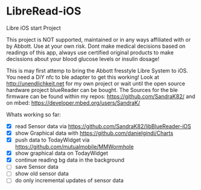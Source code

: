 # LibreRead-iOS
Libre iOS start Project

This project is NOT supported, maintained or in any ways affiliated with or by Abbott. Use at your own risk. Dont make medical decisions based on readings of this app, always use certified original products to make decissions about your blood glucose levels or insulin dosage!

This is may first attemp to bring the Abbott fresstyle Libre System to iOS.
You need a DiY nfc to ble adapter to get this working! Look at http://unendlichkeit.net for my own project or wait until the open source hardware project blueReader can be bought.
The Sources for the ble firmware can be found within my repos: https://github.com/SandraK82/ and on mbed: https://developer.mbed.org/users/SandraK/

Whats working so far:
- [x] read Sensor data via https://github.com/SandraK82/libBlueReader-iOS
- [x] show Graphical data with https://github.com/danielgindi/Charts
- [x] push data to TodayWidget via https://github.com/mutualmobile/MMWormhole
- [x] show graphical data on TodayWidget
- [x] continue reading bg data in the background
- [ ] save Sensor data
- [ ] show old sensor data
- [ ] do only incremental updates of sensor data
